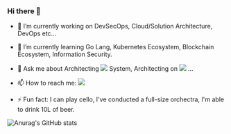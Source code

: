### Hi there 👋

<!--
**JunRadish/JunRadish** is a ✨ _special_ ✨ repository because its `README.md` (this file) appears on your GitHub profile.

Here are some ideas to get you started:
-->
- 🔭 I’m currently working on DevSecOps, Cloud/Solution Architecture, DevOps etc...

- 🌱 I’m currently learning Go Lang, Kubernetes Ecosystem, Blockchain Ecosystem, Information Security.
<!-- - 👯 I’m looking to collaborate on ... 
- 🤔 I’m looking for help with ... -->
- 💬 Ask me about Architecting <a href="https://ncv.kdca.go.kr/menu.es?mid=a12507000000" target="_blank"><img src="https://img.shields.io/badge/COOV-0000FF?style=flat&logo=worldhealthorganization&logoColor=FFFFFF"/></a> System, Architecting on <a href="" target="_blank"><img src="https://img.shields.io/badge/AWS-FFFFFF?style=flat&logo=amazonaws&logoColor=232F3E"/></a> ...
  
- 📫 How to reach me: <a href="https://www.linkedin.com/in/junmin-kim-34b5a5189/" target="_blank"><img src="https://img.shields.io/badge/LinkedIn-0A66C2?style=flat&logo=linkedin&logoColor=FFFFFF"/></a>

<!-- - 😄 Pronouns: ... -->
- ⚡ Fun fact: I can play cello, I've conducted a full-size orchectra, I'm able to drink 10L of beer.

![Anurag's GitHub stats](https://github-readme-stats.vercel.app/api?username=JunRadish&show_icons=true&theme=material-palenight)
